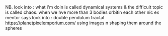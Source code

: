 NB. look into : what i'm doin is called dynamical systems & the difficult topic is called chaos. when we hve more than 3 bodies orbitin each other
nic ex
mentor says look into : double pendulum fractal
https://planetpixelemporium.com/
using images n shaping them around the spheres